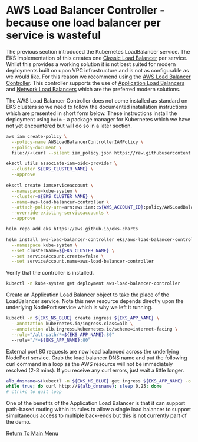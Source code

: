 # AWS Load Balancer Controller - because one load balancer per service is wasteful

The previous section introduced the Kubernetes LoadBalancer service.
The EKS implementation of this creates one [Classic Load Balancer](https://aws.amazon.com/elasticloadbalancing/classic-load-balancer/) per service.
Whilst this provides a working solution it is not best suited for modern deployments built on upon VPC infrastructure and is not as configurable as we would like.
For this reason we recommend using the [AWS Load Balancer Controller](https://docs.aws.amazon.com/eks/latest/userguide/aws-load-balancer-controller.html).
This controller supports the use of [Application Load Balancers](https://aws.amazon.com/elasticloadbalancing/application-load-balancer/) and [Network Load Balancers](https://aws.amazon.com/elasticloadbalancing/network-load-balancer/) which are the preferred modern solutions.

The AWS Load Balancer Controller does not come installed as standard on EKS clusters so we need to follow the documented installation instructions which are presented in short form below.
These instructions install the deployment using `helm` - a package manager for Kubernetes which we have not yet encountered but will do so in a later section.

```bash
aws iam create-policy \
  --policy-name AWSLoadBalancerControllerIAMPolicy \
  --policy-document \
  file://<(curl --silent iam_policy.json https://raw.githubusercontent.com/kubernetes-sigs/aws-load-balancer-controller/v2.2.0/docs/install/iam_policy.json)

eksctl utils associate-iam-oidc-provider \
  --cluster ${EKS_CLUSTER_NAME} \
  --approve
  
eksctl create iamserviceaccount \
  --namespace=kube-system \
  --cluster=${EKS_CLUSTER_NAME} \
  --name=aws-load-balancer-controller \
  --attach-policy-arn=arn:aws:iam::${AWS_ACCOUNT_ID}:policy/AWSLoadBalancerControllerIAMPolicy \
  --override-existing-serviceaccounts \
  --approve

helm repo add eks https://aws.github.io/eks-charts

helm install aws-load-balancer-controller eks/aws-load-balancer-controller \
  --namespace kube-system \
  --set clusterName=${EKS_CLUSTER_NAME} \
  --set serviceAccount.create=false \
  --set serviceAccount.name=aws-load-balancer-controller
```

Verify that the controller is installed.
```bash
kubectl -n kube-system get deployment aws-load-balancer-controller
```

Create an Application Load Balancer object to take the place of the LoadBalancer service.
Note this new resource depends directly upon the underlying NodePort service which is why we left it running.
```bash
kubectl -n ${EKS_NS_BLUE} create ingress ${EKS_APP_NAME} \
  --annotation kubernetes.io/ingress.class=alb \
  --annotation alb.ingress.kubernetes.io/scheme=internet-facing \
  --rule="/alt-path/*=${EKS_APP_NAME}:80"
  --rule="/*=${EKS_APP_NAME}:80"
```

External port 80 requests are now load balanced across the underlying NodePort service. Grab the load balancer DNS name and put the following curl command in a loop as the AWS resource will not be immediately resolved (2-3 mins). If you receive any curl errors, just wait a little longer.
```bash
alb_dnsname=$(kubectl -n ${EKS_NS_BLUE} get ingress ${EKS_APP_NAME} -o jsonpath='{.status.loadBalancer.ingress[0].hostname}')
while true; do curl http://${alb_dnsname}; sleep 0.25; done
# ctrl+c to quit loop
```

One of the benefits of the Application Load Balancer is that it can support path-based routing within its rules to allow a single load balancer to support simultaneous access to multiple back-ends but this is not currently part of the demo.

[Return To Main Menu](/README.md)
